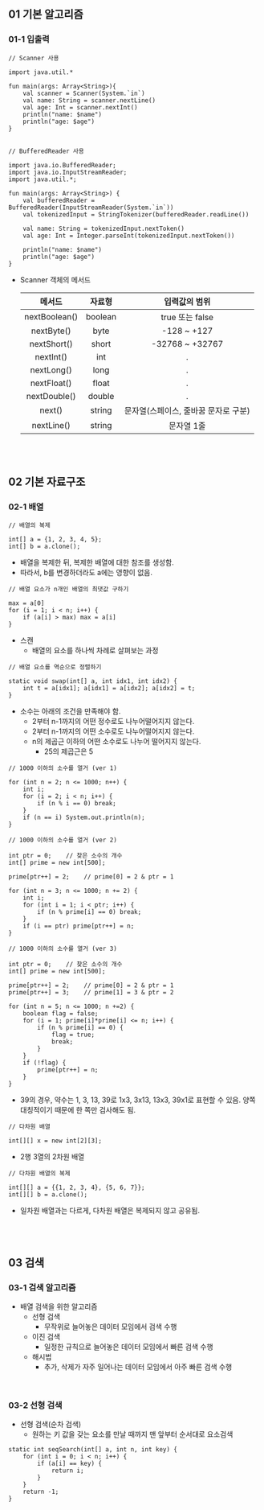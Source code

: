 ## **01 기본 알고리즘**

### **01-1 입출력**

```
// Scanner 사용

import java.util.*

fun main(args: Array<String>){
    val scanner = Scanner(System.`in`)
    val name: String = scanner.nextLine()
    val age: Int = scanner.nextInt()
    println("name: $name")
    println("age: $age")
}


// BufferedReader 사용

import java.io.BufferedReader;
import java.io.InputStreamReader;
import java.util.*;

fun main(args: Array<String>) {
    val bufferedReader = BufferedReader(InputStreamReader(System.`in`))
    val tokenizedInput = StringTokenizer(bufferedReader.readLine())

    val name: String = tokenizedInput.nextToken()
    val age: Int = Integer.parseInt(tokenizedInput.nextToken())

    println("name: $name")
    println("age: $age")
}
```

- Scanner 객체의 메서드

  |    메서드     | 자료형  |            입력값의 범위             |
  | :-----------: | :-----: | :----------------------------------: |
  | nextBoolean() | boolean |           true 또는 false            |
  |  nextByte()   |  byte   |             -128 ~ +127              |
  |  nextShort()  |  short  |           -32768 ~ +32767            |
  |   nextInt()   |   int   |                  .                   |
  |  nextLong()   |  long   |                  .                   |
  |  nextFloat()  |  float  |                  .                   |
  | nextDouble()  | double  |                  .                   |
  |    next()     | string  | 문자열(스페이스, 줄바꿈 문자로 구분) |
  |  nextLine()   | string  |              문자열 1줄              |

<br>
<br>

## **02 기본 자료구조**

### **02-1 배열**

```
// 배열의 복제

int[] a = {1, 2, 3, 4, 5};
int[] b = a.clone();
```

- 배열을 복제한 뒤, 복제한 배열에 대한 참조를 생성함.
- 따라서, b를 변경하더라도 a에는 영향이 없음.

```
// 배열 요소가 n개인 배열의 최댓값 구하기

max = a[0]
for (i = 1; i < n; i++) {
    if (a[i] > max) max = a[i]
}
```

- 스캔
  - 배열의 요소를 하나씩 차례로 살펴보는 과정

```
// 배열 요소를 역순으로 정렬하기

static void swap(int[] a, int idx1, int idx2) {
    int t = a[idx1]; a[idx1] = a[idx2]; a[idx2] = t;
}
```

- 소수는 아래의 조건을 만족해야 함.
  - 2부터 n-1까지의 어떤 정수로도 나누어떨어지지 않는다.
  - 2부터 n-1까지의 어떤 소수로도 나누어떨어지지 않는다.
  - n의 제곱근 이하의 어떤 소수로도 나누어 떨어지지 않는다.
    - 25의 제곱근은 5

```
// 1000 이하의 소수를 열거 (ver 1)

for (int n = 2; n <= 1000; n++) {
    int i;
    for (i = 2; i < n; i++) {
        if (n % i == 0) break;
    }
    if (n == i) System.out.println(n);
}
```

```
// 1000 이하의 소수를 열거 (ver 2)

int ptr = 0;    // 찾은 소수의 개수
int[] prime = new int[500];

prime[ptr++] = 2;    // prime[0] = 2 & ptr = 1

for (int n = 3; n <= 1000; n += 2) {
    int i;
    for (int i = 1; i < ptr; i++) {
        if (n % prime[i] == 0) break;
    }
    if (i == ptr) prime[ptr++] = n;
}
```

```
// 1000 이하의 소수를 열거 (ver 3)

int ptr = 0;    // 찾은 소수의 개수
int[] prime = new int[500];

prime[ptr++] = 2;    // prime[0] = 2 & ptr = 1
prime[ptr++] = 3;    // prime[1] = 3 & ptr = 2

for (int n = 5; n <= 1000; n +=2) {
    boolean flag = false;
    for (i = 1; prime[i]*prime[i] <= n; i++) {
        if (n % prime[i] == 0) {
            flag = true;
            break;
        }
    }
    if (!flag) {
        prime[ptr++] = n;
    }
}
```

- 39의 경우, 약수는 1, 3, 13, 39로 1x3, 3x13, 13x3, 39x1로 표현할 수 있음. 양쪽 대칭적이기 때문에 한 쪽만 검사해도 됨.

```
// 다차원 배열

int[][] x = new int[2][3];
```

- 2행 3열의 2차원 배열

```
// 다차원 배열의 복제

int[][] a = {{1, 2, 3, 4}, {5, 6, 7}};
int[][] b = a.clone();
```

- 일차원 배열과는 다르게, 다차원 배열은 복제되지 않고 공유됨.

<br>
<br>

## **03 검색**

### **03-1 검색 알고리즘**

- 배열 검색을 위한 알고리즘
  - 선형 검색
    - 무작위로 늘어놓은 데이터 모임에서 검색 수행
  - 이진 검색
    - 일정한 규칙으로 늘어놓은 데이터 모임에서 빠른 검색 수행
  - 해시법
    - 추가, 삭제가 자주 일어나는 데이터 모임에서 아주 빠른 검색 수행

<br>

### **03-2 선형 검색**

- 선형 검색(순차 검색)
  - 원하는 키 값을 갖는 요소를 만날 때까지 맨 앞부터 순서대로 요소검색
  
```
static int seqSearch(int[] a, int n, int key) {
    for (int i = 0; i < n; i++) {
        if (a[i] == key) {
            return i;
        }
    }
    return -1;
}
```
